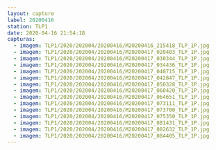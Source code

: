 ```yaml
---
layout: capture
label: 20200416
station: TLP1
date: 2020-04-16 21:54:18
capturas:
  - imagem: TLP1/2020/202004/20200416/M20200416_215418_TLP_1P.jpg
  - imagem: TLP1/2020/202004/20200416/M20200417_020403_TLP_1P.jpg
  - imagem: TLP1/2020/202004/20200416/M20200417_030344_TLP_1P.jpg
  - imagem: TLP1/2020/202004/20200416/M20200417_034436_TLP_1P.jpg
  - imagem: TLP1/2020/202004/20200416/M20200417_040715_TLP_1P.jpg
  - imagem: TLP1/2020/202004/20200416/M20200417_042847_TLP_1P.jpg
  - imagem: TLP1/2020/202004/20200416/M20200417_050328_TLP_1P.jpg
  - imagem: TLP1/2020/202004/20200416/M20200417_060420_TLP_1P.jpg
  - imagem: TLP1/2020/202004/20200416/M20200417_064651_TLP_1P.jpg
  - imagem: TLP1/2020/202004/20200416/M20200417_073111_TLP_1P.jpg
  - imagem: TLP1/2020/202004/20200416/M20200417_073700_TLP_1P.jpg
  - imagem: TLP1/2020/202004/20200416/M20200417_075350_TLP_1P.jpg
  - imagem: TLP1/2020/202004/20200416/M20200417_081431_TLP_1P.jpg
  - imagem: TLP1/2020/202004/20200416/M20200417_082632_TLP_1P.jpg
  - imagem: TLP1/2020/202004/20200416/M20200417_084405_TLP_1P.jpg
---
```

